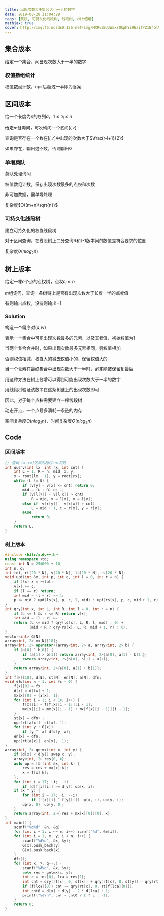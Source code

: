 ```yaml
---
title: 出现次数大于集合大小一半的数字
date: 2019-08-28 11:04:29
tags: [莫队, 可持久化线段树, 线段树, 树上倍增]
mathjax: true
cover: http://imglf6.nosdn0.126.net/img/MXRvbEU3WmxrOUphYi9EaitPZ1B4blVFZEo5b2FRbGdsUHRMZjJoaDdQQjV2R3FkWEk0bnVnPT0.jpg?imageView&thumbnail=3000y1687&type=jpg&quality=96&stripmeta=0&type=jpg
---
```

## 集合版本

给定一个集合，问出现次数大于一半的数字

### 权值数组统计

权值数组计数，upd后超过一半即为答案

## 区间版本

给一个长度为$n$的序列$a$，$1 \le a_i \le n$

给定$m$组询问，每次询问一个区间$[l,r]$

查询是否存在一个数在$[l,r]$中出现的次数大于$\frac{r-l+1}{2}$

如果存在，输出这个数，否则输出0

### 单增莫队

莫队处理询问

权值数组计数，保存出现次数最多的点权和次数

非可加数据，需单增处理

复杂度$O((m+n)\sqrt{n})$

### 可持久化线段树

建立可持久化的权值线段树

对于区间查询，在线段树上二分查询R和L-1版本间的数值差符合要求的位置

复杂度$O(nlog_2n)$

## 树上版本

给定一棵$n$个点的点权树，点权$c_i \le n$

$m$组询问，查询一条树链上是否有出现次数大于长度一半的点权值

有则输出点权，没有则输出$-1$

### Solution

构造一个偏序对$(a,w)$

表示一个集合中可能出现次数最多的元素，以及其权值，初始权值为1

当两个集合合并时，如果出现次数最多元素相同，则权值相加

否则权值相减，权值大的减去权值小的，保留权值大的

当一个元素在最终集合中出现次数大于一半时，必定能被保留到最后

用这种方法在树上倍增可以得到可能出现次数大于一半的数字

用线段树验证该数字在这条树链上的出现次数即可

因此，对于每个点权需要建立一棵线段树

动态开点，一个点最多消耗一条链的内存

空间复杂度$O(nlog_2n)$，时间复杂度$O(nlog_2n)$

## Code

### 区间版本

```cpp
// 查询[lx,rx]区间内超过cnt的数
int query(int lx, int rx, int cnt) {
    int L = 1, R = n, mid, x, y;
    x = root[lx - 1], y = root[rx];
    while (L != R) {
        if (v[y] - v[x] <= cnt) return 0;
        mid = (L + R) >> 1;
        if (v[l[y]] - v[l[x]] > cnt)
            R = mid, x = l[x], y = l[y];
        else if (v[r[y]] - v[r[x]] > cnt)
            L = mid + 1, x = r[x], y = r[y];
        else
            return 0;
    }
    return L;
}
```

### 树上版本

```cpp
#include <bits/stdc++.h>
using namespace std;
const int N = 250000 + 10;
int n, q;
int tot, rt[20 * N], v[20 * N], ls[20 * N], rs[20 * N];
void upd(int &x, int p, int c, int l = 0, int r = n) {
    if (!x) x = ++tot;
    v[x] += c;
    if (l == r) return;
    int mid = (l + r) >> 1;
    p <= mid ? upd(ls[x], p, c, l, mid) : upd(rs[x], p, c, mid + 1, r);
}
int qry(int x, int L, int R, int l = 0, int r = n) {
    if (L <= l && r <= R) return v[x];
    int mid = (l + r) >> 1;
    return (L <= mid ? qry(ls[x], L, R, l, mid) : 0) +
           (mid < R ? qry(rs[x], L, R, mid + 1, r) : 0);
}
vector<int> G[N];
array<int, 2> mx[N][18];
array<int, 2> operator+(array<int, 2> a, array<int, 2> b) {
    if (a[0] ^ b[0]) {
        if (a[1] > b[1]) return array<int, 2>{a[0], a[1] - b[1]};
        return array<int, 2>{b[0], b[1] - a[1]};
    }
    return array<int, 2>{a[0], a[1] + b[1]};
}
int f[N][18], d[N], st[N], en[N], a[N], dfn;
void dfs(int x = 1, int fx = 0) {
    f[x][0] = fx;
    d[x] = d[fx] + 1;
    mx[x][0] = {a[x], 1};
    for (int i = 1; i < 18; i++) {
        f[x][i] = f[f[x][i - 1]][i - 1];
        mx[x][i] = mx[x][i - 1] + mx[f[x][i - 1]][i - 1];
    }
    st[x] = dfn++;
    upd(rt[a[x]], st[x], 1);
    for (int y : G[x])
        if (y ^ fx) dfs(y, x);
    en[x] = dfn;
    upd(rt[a[x]], en[x], -1);
}
array<int, 2> getmx(int x, int y) {
    if (d[x] < d[y]) swap(x, y);
    array<int, 2> res{0, 0};
    auto up = [&](int &x, int k) {
        res = res + mx[x][k];
        x = f[x][k];
    };
    for (int i = 17; ~i; --i)
        if (d[f[x][i]] >= d[y]) up(x, i);
    if (x ^ y) {
        for (int i = 17; ~i; --i)
            if (f[x][i] ^ f[y][i]) up(x, i), up(y, i);
        up(x, 0), up(y, 0);
    }
    return array<int, 2>{(res + mx[x][0])[0], x};
}
int main() {
    scanf("%d%d", &n, &q);
    for (int i = 1; i <= n; i++) scanf("%d", &a[i]);
    for (int i = 1, x, y; i < n; i++) {
        scanf("%d%d", &x, &y);
        G[x].push_back(y);
        G[y].push_back(x);
    }
    dfs();
    for (int x, y; q--;) {
        scanf("%d%d", &x, &y);
        auto res = getmx(x, y);
        int c = res[0], lca = res[1];
        int cnt = qry(rt[c], 0, st[x]) + qry(rt[c], 0, st[y]) - qry(rt[c], 0, st[lca]);
        if (f[lca][0]) cnt -= qry(rt[c], 0, st[f[lca][0]]);
        int cnt0 = d[x] + d[y] - 2 * d[lca] + 1;
        printf("%d\n", cnt > cnt0 / 2 ? c : -1);
    }
    return 0;
}

```